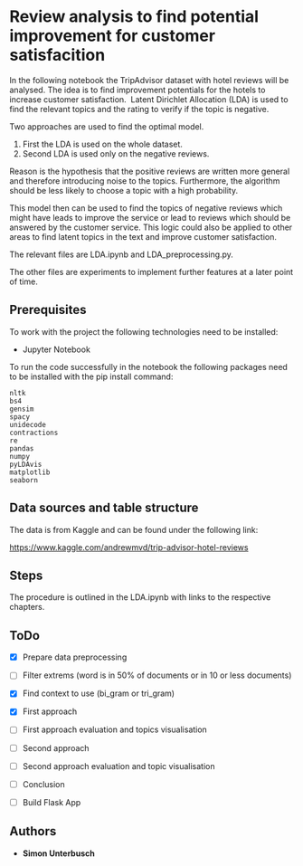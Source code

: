 # Review analysis to find potential improvement for customer satisfacition

In the following notebook the TripAdvisor dataset with hotel reviews will be analysed.
The idea is to find improvement potentials for the hotels to increase customer satisfaction. 
Latent Dirichlet Allocation (LDA) is used to find the relevant topics and the rating to verify if the topic is negative.

Two approaches are used to find the optimal model.

1. First the LDA is used on the whole dataset.
2. Second LDA is used only on the negative reviews.

Reason is the hypothesis that the positive reviews are written more general and therefore introducing noise to the topics. Furthermore, the algorithm should be less likely to choose a topic with a high probability. 

This model then can be used to find the topics of negative reviews which might have leads to improve the service or lead to reviews
which should be answered by the customer service.
This logic could also be applied to other areas to find latent topics in the text and improve customer satisfaction.

The relevant files are LDA.ipynb and LDA_preprocessing.py. 

The other files are experiments to implement further features at a later point of time.


## Prerequisites

To work with the project the following technologies need to be installed:

- Jupyter Notebook

To run the code successfully in the notebook the following packages need to be installed with the pip install command:

```
nltk
bs4
gensim
spacy
unidecode
contractions
re
pandas
numpy
pyLDAvis
matplotlib
seaborn
```


## Data sources and table structure

The data is from Kaggle and can be found under the following link:

https://www.kaggle.com/andrewmvd/trip-advisor-hotel-reviews

## Steps

The procedure is outlined in the LDA.ipynb with links to the respective chapters.


## ToDo

- [x] Prepare data preprocessing
- [ ] Filter extrems (word is in 50% of documents or in 10 or less documents)
- [x] Find context to use (bi_gram or tri_gram)
- [X] First approach
- [ ] First approach evaluation and topics visualisation
- [ ] Second approach
- [ ] Second approach evaluation and topic visualisation
- [ ] Conclusion
- [ ] Build Flask App



## Authors

* **Simon Unterbusch**